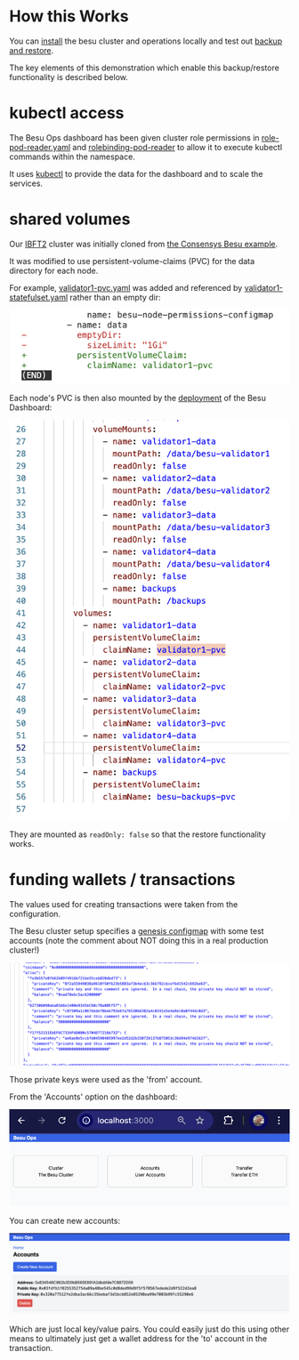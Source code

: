 # How this Works

You can [install](./installation.md) the besu cluster and operations locally and test out [backup and restore](./backupRestore.md).

The key elements of this demonstration which enable this backup/restore functionality is described below.

# kubectl access

The Besu Ops dashboard has been given cluster role permissions in [role-pod-reader.yaml](../besu-ops/k8s/role-pod-reader.yaml) and [rolebinding-pod-reader](../besu-ops/k8s/rolebinding-pod-reader.yaml) to allow it to execute kubectl commands within the namespace. 

It uses [kubectl](../besu-ops/src/lib/k9s.ts) to provide the data for the dashboard and to scale the services.

# shared volumes

Our [IBFT2](../ibft2/) cluster was initially cloned from [the Consensys Besu example](https://github.com/Consensys/quorum-kubernetes/tree/master/playground/kubectl/quorum-besu/ibft2). 

It was modified to use persistent-volume-claims (PVC) for the data directory for each node.

For example, [validator1-pvc.yaml](../ibft2/statefulsets/validator1-pvc.yaml) was added and referenced by [validator1-statefulset.yaml](../ibft2/statefulsets/validator1-statefulset.yaml) rather than an empty dir:

![pvc-diff](./pvc-diff.png)

Each node's PVC is then also mounted by the [deployment](../besu-ops/k8s/deployment.yaml) of the Besu Dashboard:

![mounts](./mounts.png)

They are mounted as `readOnly: false` so that the restore functionality works.

# funding wallets / transactions

The values used for creating transactions were taken from the configuration.

The Besu cluster setup specifies a [genesis configmap](ibft2/configmap/besu-genesis-configmap.yaml) with some test accounts (note the comment about NOT doing this in a real production cluster!)

![genesis](./genesis.png)

Those private keys were used as the 'from' account.

From the 'Accounts' option on the dashboard:

![dashboard](./home.png)

You can create new accounts:

![accounts](./accounts.png)

Which are just local key/value pairs. You could easily just do this using other means to ultimately just get a wallet address for the 'to' account in the transaction.
